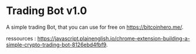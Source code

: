 # Trading Bot v1.0

A simple trading Bot, that you can use for free on https://bitcoinhero.me/.  

ressources : https://javascript.plainenglish.io/chrome-extension-building-a-simple-crypto-trading-bot-8126ebd4fbf9. 
